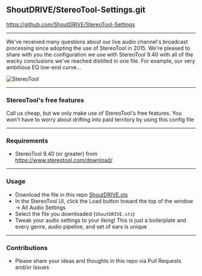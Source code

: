 ## ShoutDRIVE/StereoTool-Settings.git
https://github.com/ShoutDRIVE/StereoTool-Settings

---

We've received many questions about our live audio channel's broadcast processing since adopting the use of StereoTool in 2015. We're pleased to share with you the configuration we use with StereoTool 9.40 with all of the wacky conclusions we've reached distilled in one file. For example, our very ambitious EQ low-end curve...

![StereoTool](https://shoutdrive-com.cdn.shoutdrive.com/github/StereoTool-Settings/StereoTool.jpg)

---

### StereoTool's free features
Call us cheap, but we only make use of StereoTool's free features. You won't have to worry about drifting into paid territory by using this config file

---

### Requirements
- StereoTool 9.40 (or greater) from https://www.stereotool.com/download/

---

### Usage
- Download the file in this repo [ShoutDRIVE.sts](https://raw.githubusercontent.com/ShoutDRIVE/StereoTool-Settings/master/ShoutDRIVE.sts)
- In the StereoTool UI, click the Load button toward the top of the window -> All Audio Settings
- Select the file you downloaded (`ShoutDRIVE.sts`)
- Tweak your audio settings to your liking! This is just a boilerplate and every genre, audio pipeline, and set of ears is unique

---

### Contributions
- Please share your ideas and thoughts in this repo via Pull Requests and/or Issues
